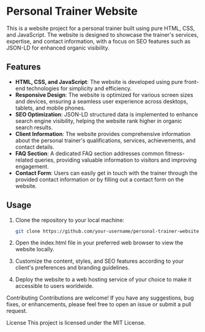 # Personal Trainer Website

This is a website project for a personal trainer built using pure HTML, CSS, and JavaScript. The website is designed to showcase the trainer's services, expertise, and contact information, with a focus on SEO features such as JSON-LD for enhanced organic visibility.

## Features

- **HTML, CSS, and JavaScript**: The website is developed using pure front-end technologies for simplicity and efficiency.
- **Responsive Design**: The website is optimized for various screen sizes and devices, ensuring a seamless user experience across desktops, tablets, and mobile phones.
- **SEO Optimization**: JSON-LD structured data is implemented to enhance search engine visibility, helping the website rank higher in organic search results.
- **Client Information**: The website provides comprehensive information about the personal trainer's qualifications, services, achievements, and contact details.
- **FAQ Section**: A dedicated FAQ section addresses common fitness-related queries, providing valuable information to visitors and improving engagement.
- **Contact Form**: Users can easily get in touch with the trainer through the provided contact information or by filling out a contact form on the website.

## Usage

1. Clone the repository to your local machine:

   ```bash
   git clone https://github.com/your-username/personal-trainer-website.git
   ```

2. Open the index.html file in your preferred web browser to view the website locally.
3. Customize the content, styles, and SEO features according to your client's preferences and branding guidelines.
4. Deploy the website to a web hosting service of your choice to make it accessible to users worldwide.

Contributing
Contributions are welcome! If you have any suggestions, bug fixes, or enhancements, please feel free to open an issue or submit a pull request.

License
This project is licensed under the MIT License.


